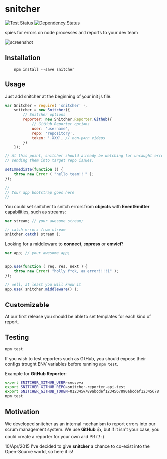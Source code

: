 # snitcher

[![Test Status](http://strider.findhit.com/findhit/snitcher/badge)](http://strider.findhit.com/findhit/snitcher) [![Dependency Status](https://david-dm.org/findhit/snitcher.svg)](https://david-dm.org/findhit/snitcher)


spies for errors on node processes and reports to your dev team


![screenshot](https://cloud.githubusercontent.com/assets/3604053/7375043/d278127e-edcd-11e4-8344-12c405e04bd1.png)


## Installation

```
    npm install --save snitcher
```


## Usage

Just add snitcher at the beginning of your init js file.

```js
var Snitcher = require( 'snitcher' ),
    snitcher = new Snitcher({
        // Snitcher options
        reporter: new Snitcher.Reporter.Github({
            // GitHub Reporter options
            user: 'username',
            repo: 'repository',
            token: '.XXX', // non-porn videos
        })
    });

// At this point, snitcher should already be watching for uncaught errors and
// sending them into target repo issues.

setImmediate(function () {
    throw new Error ( "hello team!!!" );
});

//
// Your app bootstrap goes here
//

```

You could set snitcher to snitch errors from **objects** with **EventEmitter**
capabilities, such as streams:

```js
var stream; // your awesome stream;

// catch errors from stream
snitcher.catch( stream );
```

Looking for a middleware to **connect**, **express** or **emvici**?

```js
var app; // your awesome app;


app.use(function ( req, res, next ) {
    throw new Error( "holly f*ck, an error!!!!1" );
});

// well, at least you will know it
app.use( snitcher.middleware() );
```



## Customizable

At our first release you should be able to set templates for each kind of report.



## Testing

```bash
npm test
```

If you wish to test reporters such as GitHub, you should expose their configs
trought ENV variables before running `npm test`.

Example for **GitHub Reporter**:

```bash
export SNITCHER_GITHUB_USER=cusspvz
export SNITCHER_GITHUB_REPO=snitcher-reporter-api-test
export SNITCHER_GITHUB_TOKEN=0123456789abcdef1234567890abcdef12345678
npm test
```



## Motivation

We developed snitcher as an internal mechanism to report errors into our scrum
management system. We use **GitHub** :+1:, but if it isn't your case, you could
create a reporter for your own and PR it! :)

10/Apr/2015 I've decided to give **snitcher** a chance to co-exist into the
Open-Source world, so here it is!

